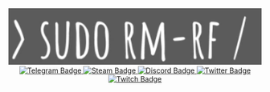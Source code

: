 <div id="header" align="center">
  <img src="https://github.com/vjohniqv/vjohniqv/blob/main/assets/%D0%A1%D0%BD%D0%B8%D0%BC%D0%BE%D0%BA%20%D1%8D%D0%BA%D1%80%D0%B0%D0%BD%D0%B0%202022-10-05%20192529.png" width="555"/>

  <div id="badges">
  <a href="https://t.me/vjohniqv">
    <img src="https://img.shields.io/badge/-Telegram-white?style=flat-square&logo=appveyor" alt="Telegram Badge"/>
  </a>
  <a href="https://steamcommunity.com/id/vjohniqv/">
    <img src="https://img.shields.io/badge/-Steam-grey?style=flat-square&logo=appveyor" alt="Steam Badge"/>
  </a>
  <a href="https://discord.com/users/304260322699640833">
    <img src="https://img.shields.io/badge/-Discord-white?style=flat-square&logo=appveyor" alt="Discord Badge"/>
  </a>
  <a href="https://twitter.com/vjohniqv">
    <img src="https://img.shields.io/badge/-Twitter-grey?style=flat-square&logo=appveyor" alt="Twitter Badge"/>
  </a>
  <a href="https://www.twitch.tv/vjohniqv">
    <img src="https://img.shields.io/badge/-Twitch-white?style=flat-square&logo=appveyor" alt="Twitch Badge"/>
  </a>
</div>

<img src="https://komarev.com/ghpvc/?username=vjohniqv-white?style=flat-square&logo=appveyor" alt=""/>


